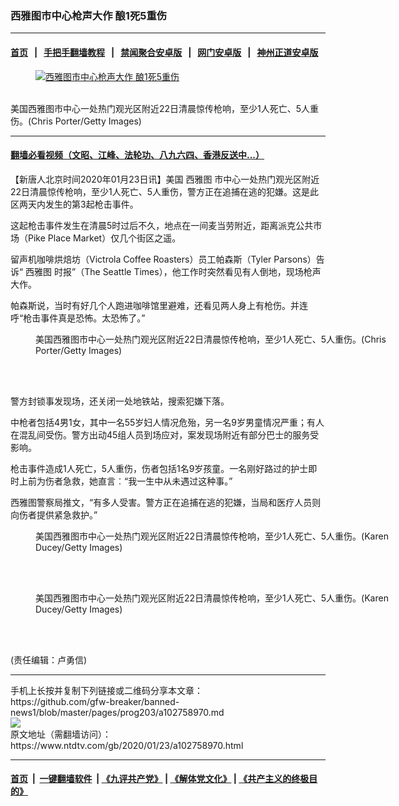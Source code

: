 ### 西雅图市中心枪声大作 酿1死5重伤
------------------------

#### [首页](https://github.com/gfw-breaker/banned-news1/blob/master/README.md) &nbsp;&nbsp;|&nbsp;&nbsp; [手把手翻墙教程](https://github.com/gfw-breaker/guides/wiki) &nbsp;&nbsp;|&nbsp;&nbsp; [禁闻聚合安卓版](https://github.com/gfw-breaker/bn-android) &nbsp;&nbsp;|&nbsp;&nbsp; [网门安卓版](https://github.com/oGate2/oGate) &nbsp;&nbsp;|&nbsp;&nbsp; [神州正道安卓版](https://github.com/SzzdOgate/update) 



<div><div class="featured_image">
 <a href="https://i.ntdtv.com/assets/uploads/2020/01/GettyImages-1195348357.jpg" target="_blank">
  <figure>
   <img alt="西雅图市中心枪声大作 酿1死5重伤" src="https://i.ntdtv.com/assets/uploads/2020/01/GettyImages-1195348357-800x450.jpg"/>
  </figure><br/>
 </a>
 <span class="caption">
  美国西雅图市中心一处热门观光区附近22日清晨惊传枪响，至少1人死亡、5人重伤。(Chris Porter/Getty Images)
 </span>
</div>
</div><hr/>

#### [翻墙必看视频（文昭、江峰、法轮功、八九六四、香港反送中...）](http://167.172.214.107/home.html)

<div><div class="post_content" itemprop="articleBody">
 <p>
  【新唐人北京时间2020年01月23日讯】美国
  <ok href="https://www.ntdtv.com/gb/西雅图.htm">
   西雅图
  </ok>
  市中心一处热门观光区附近22日清晨惊传枪响，至少1人死亡、5人重伤，警方正在追捕在逃的犯嫌。这是此区两天内发生的第3起枪击事件。
 </p>
 <p>
  这起枪击事件发生在清晨5时过后不久，地点在一间麦当劳附近，距离派克公共市场（Pike Place Market）仅几个街区之遥。
 </p>
 <p>
  留声机咖啡烘焙坊（Victrola Coffee Roasters）员工帕森斯（Tyler Parsons）告诉“
  <ok href="https://www.ntdtv.com/gb/西雅图.htm">
   西雅图
  </ok>
  时报”（The Seattle Times），他工作时突然看见有人倒地，现场枪声大作。
 </p>
 <p>
  帕森斯说，当时有好几个人跑进咖啡馆里避难，还看见两人身上有枪伤。并连呼“枪击事件真是恐怖。太恐怖了。”
 </p>
 <figure class="wp-caption alignnone" id="attachment_102758982" style="width: 600px">
  <img alt="" class="size-medium wp-image-102758982" src="https://i.ntdtv.com/assets/uploads/2020/01/GettyImages-1195348358-600x450.jpg">
   <br/><figcaption class="wp-caption-text">
    美国西雅图市中心一处热门观光区附近22日清晨惊传枪响，至少1人死亡、5人重伤。(Chris Porter/Getty Images)
   </figcaption><br/>
  </img>
 </figure><br/>
 <p>
  警方封锁事发现场，还关闭一处地铁站，搜索犯嫌下落。
 </p>
 <p>
  中枪者包括4男1女，其中一名55岁妇人情况危殆，另一名9岁男童情况严重；有人在混乱间受伤。警方出动45组人员到场应对，案发现场附近有部分巴士的服务受影响。
 </p>
 <p>
  枪击事件造成1人死亡，5人重伤，伤者包括1名9岁孩童。一名刚好路过的护士即时上前为伤者急救，她直言︰“我一生中从未遇过这种事。”
 </p>
 <p>
  西雅图警察局推文，“有多人受害。警方正在追捕在逃的犯嫌，当局和医疗人员则向伤者提供紧急救护。”
 </p>
 <figure class="wp-caption alignnone" id="attachment_102758984" style="width: 600px">
  <img alt="" class="size-medium wp-image-102758984" src="https://i.ntdtv.com/assets/uploads/2020/01/GettyImages-1195360955-600x400.jpg">
   <br/><figcaption class="wp-caption-text">
    美国西雅图市中心一处热门观光区附近22日清晨惊传枪响，至少1人死亡、5人重伤。(Karen Ducey/Getty Images)
   </figcaption><br/>
  </img>
 </figure><br/>
 <figure class="wp-caption alignnone" id="attachment_102758983" style="width: 600px">
  <img alt="" class="size-medium wp-image-102758983" src="https://i.ntdtv.com/assets/uploads/2020/01/GettyImages-1195360857-600x400.jpg"/>
  <br/><figcaption class="wp-caption-text">
   美国西雅图市中心一处热门观光区附近22日清晨惊传枪响，至少1人死亡、5人重伤。(Karen Ducey/Getty Images)
  </figcaption><br/>
 </figure><br/>
 <div class="video_fit_container">
 </div>
 <p>
  (责任编辑：卢勇信)
 </p>
 <div class="single_ad">
 </div>
</div>
</div>
<hr/>
手机上长按并复制下列链接或二维码分享本文章：<br/>
https://github.com/gfw-breaker/banned-news1/blob/master/pages/prog203/a102758970.md <br/>
<a href='https://github.com/gfw-breaker/banned-news1/blob/master/pages/prog203/a102758970.md'><img src='https://github.com/gfw-breaker/banned-news1/blob/master/pages/prog203/a102758970.md.png'/></a> <br/>
原文地址（需翻墙访问）：https://www.ntdtv.com/gb/2020/01/23/a102758970.html


------------------------
#### [首页](https://github.com/gfw-breaker/banned-news1/blob/master/README.md) &nbsp;|&nbsp; [一键翻墙软件](https://github.com/gfw-breaker/nogfw/blob/master/README.md) &nbsp;| [《九评共产党》](https://github.com/gfw-breaker/9ping.md/blob/master/README.md#九评之一评共产党是什么) | [《解体党文化》](https://github.com/gfw-breaker/jtdwh.md/blob/master/README.md) | [《共产主义的终极目的》](https://github.com/gfw-breaker/gczydzjmd.md/blob/master/README.md)


<img src='http://gfw-breaker.win/banned-news/pages/prog203/a102758970.md' width='0px' height='0px'/>